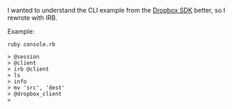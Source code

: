I wanted to understand the CLI example from the [Dropbox SDK](https://www.dropbox.com/developers/reference/sdk) better, so I rewrote with IRB.

Example:

    ruby console.rb

    > @session
    > @client
    > irb @client
    > ls
    > info
    > mv 'src', 'dest'
    > @dropbox_client
    >